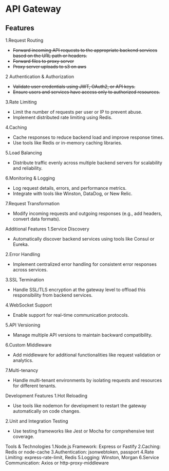 # API Gateway

## Features

1.Request Routing

- ~~Forward incoming API requests to the appropriate backend services based on the URL path or headers.~~
- ~~Forward files to proxy server~~
- ~~Proxy server uploads to s3 on aws~~

2 Authentication & Authorization

- ~~Validate user credentials using JWT, OAuth2, or API keys.~~
- ~~Ensure users and services have access only to authorized resources.~~

3.Rate Limiting

- Limit the number of requests per user or IP to prevent abuse.
- Implement distributed rate limiting using Redis.

4.Caching

- Cache responses to reduce backend load and improve response times.
- Use tools like Redis or in-memory caching libraries.

5.Load Balancing

- Distribute traffic evenly across multiple backend servers for scalability and reliability.

6.Monitoring & Logging

- Log request details, errors, and performance metrics.
- Integrate with tools like Winston, DataDog, or New Relic.

7.Request Transformation

- Modify incoming requests and outgoing responses (e.g., add headers, convert data formats).

Additional Features
1.Service Discovery

- Automatically discover backend services using tools like Consul or Eureka.

2.Error Handling

- Implement centralized error handling for consistent error responses across services.

3.SSL Termination

- Handle SSL/TLS encryption at the gateway level to offload this responsibility from backend services.

4.WebSocket Support

- Enable support for real-time communication protocols.

5.API Versioning

- Manage multiple API versions to maintain backward compatibility.

6.Custom Middleware

- Add middleware for additional functionalities like request validation or analytics.

7.Multi-tenancy

- Handle multi-tenant environments by isolating requests and resources for different tenants.

Development Features
1.Hot Reloading

- Use tools like nodemon for development to restart the gateway automatically on code changes.

2.Unit and Integration Testing

- Use testing frameworks like Jest or Mocha for comprehensive test coverage.

Tools & Technologies
1.Node.js Framework: Express or Fastify
2.Caching: Redis or node-cache
3.Authentication: jsonwebtoken, passport
4.Rate Limiting: express-rate-limit, Redis
5.Logging: Winston, Morgan
6.Service Communication: Axios or http-proxy-middleware
